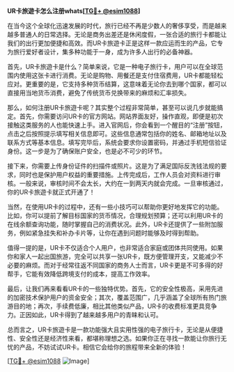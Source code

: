 **UR卡旅遊卡怎么注册whats[[TG💪+ @esim1088](https://t.me/s/esim1088)]**

在当今这个全球化迅速发展的时代，旅行已经不再是少数人的奢侈享受，而是越来越多普通人的日常选择。无论是商务出差还是休闲度假，一张合适的旅行卡都能让我们的出行更加便捷和高效。而UR卡旅遊卡正是这样一款应运而生的产品，它专为旅行爱好者设计，集多种功能于一身，成为许多人出行的必备神器。

首先，UR卡旅遊卡是什么？简单来说，它是一种电子旅行卡，用户可以在全球范围内使用这张卡进行消费。无论是购物、用餐还是支付住宿费用，UR卡都能轻松应对。更重要的是，它支持多种货币结算，这意味着无论你去到哪个国家，都可以直接用当地货币消费，避免了传统货币兑换带来的麻烦和汇率损失。

那么，如何注册UR卡旅遊卡呢？其实整个过程非常简单，甚至可以说几步就能搞定。首先，你需要访问UR卡的官方网站。网站界面友好，操作直观，即便是初次接触这类服务的人也能快速上手。进入官网后，你会看到一个醒目的“注册”按钮，点击之后按照提示填写相关信息即可。这些信息通常包括你的姓名、邮箱地址以及联系方式等基本信息。填写完毕后，系统会要求你设置密码，并通过手机短信验证身份。这一步是为了确保账户安全，也是必不可少的环节。

接下来，你需要上传身份证件的扫描件或照片。这是为了满足国际反洗钱法规的要求，同时也是保护用户权益的重要措施。上传完成后，工作人员会对资料进行审核。一般来说，审核时间不会太长，大约在一到两天内就会完成。一旦审核通过，你的UR卡旅遊卡就正式开通了！

当然，在使用UR卡的过程中，还有一些小技巧可以帮助你更好地发挥它的功能。比如，你可以提前了解目标国家的货币情况，合理规划预算；还可以利用UR卡的在线余额查询功能，随时掌握自己的消费状况。此外，UR卡还提供了一些附加服务，例如紧急挂失和补办卡片等，让你在遇到问题时能够及时得到帮助。

值得一提的是，UR卡不仅适合个人用户，也非常适合家庭或团体共同使用。如果你和家人一起出国旅游，完全可以共享一张UR卡，既方便管理开支，又能减少不必要的麻烦。而对于经常往返不同国家的商务人士而言，UR卡更是不可多得的好帮手，它能有效降低跨境支付的成本，提高工作效率。

最后，让我们再来看看UR卡的一些独特优势。首先，它的安全性极高，采用先进的加密技术保护用户的资金安全；其次，覆盖范围广，几乎涵盖了全球所有热门旅游目的地；再次，手续费低廉，相比其他类似产品，UR卡的收费标准更具竞争力。正因如此，UR卡得到了越来越多用户的青睐和认可。

总而言之，UR卡旅遊卡是一款功能强大且实用性强的电子旅行卡，无论是从便捷性、安全性还是经济性来看，都堪称理想之选。如果你正在寻找一款能让你旅行无忧的产品，不妨试试UR卡。相信它会给你的旅程带来全新的体验！

[[TG💪+ @esim1088](https://t.me/s/esim1088) ![Image](https://i.postimg.cc/4NQfJmqS/Snipaste-2025-05-13-00-14-12.png)]